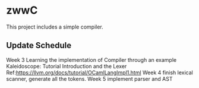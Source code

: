 # zwwC
This project includes a simple compiler.

## Update Schedule
Week 3
	Learning the implementation of Compiler through an example
		Kaleidoscope: Tutorial Introduction and the Lexer
		Ref:https://llvm.org/docs/tutorial/OCamlLangImpl1.html
Week 4
	finish lexical scanner, generate all the tokens.
Week 5
	implement parser and AST
